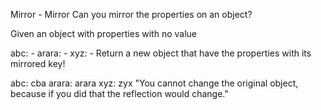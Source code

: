 Mirror - Mirror
Can you mirror the properties on an object?

Given an object with properties with no value

abc: -
arara: -
xyz: -
Return a new object that have the properties with its mirrored key!

abc: cba
arara: arara
xyz: zyx
"You cannot change the original object, because if you did that the reflection would change."
